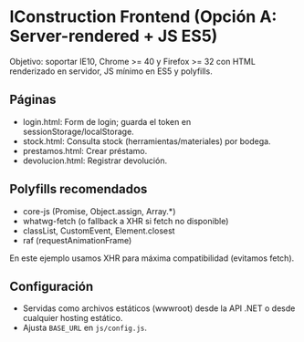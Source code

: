 # IConstruction Frontend (Opción A: Server-rendered + JS ES5)

Objetivo: soportar IE10, Chrome >= 40 y Firefox >= 32 con HTML renderizado en servidor, JS mínimo en ES5 y polyfills.

## Páginas
- login.html: Form de login; guarda el token en sessionStorage/localStorage.
- stock.html: Consulta stock (herramientas/materiales) por bodega.
- prestamos.html: Crear préstamo.
- devolucion.html: Registrar devolución.

## Polyfills recomendados
- core-js (Promise, Object.assign, Array.*)
- whatwg-fetch (o fallback a XHR si fetch no disponible)
- classList, CustomEvent, Element.closest
- raf (requestAnimationFrame)

En este ejemplo usamos XHR para máxima compatibilidad (evitamos fetch).

## Configuración
- Servidas como archivos estáticos (wwwroot) desde la API .NET o desde cualquier hosting estático.
- Ajusta `BASE_URL` en `js/config.js`.
